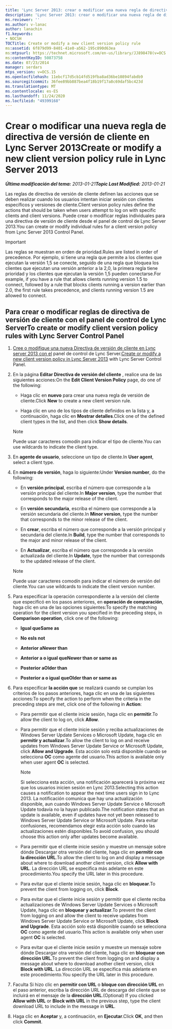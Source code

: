 ```yaml
---
title: 'Lync Server 2013: crear o modificar una nueva regla de directiva de versión de cliente'
description: 'Lync Server 2013: crear o modificar una nueva regla de directiva de versión de cliente.'
ms.reviewer: ''
ms.author: v-lanac
author: lanachin
f1.keywords:
- NOCSH
TOCTitle: Create or modify a new client version policy rule
ms:assetid: 6f879d99-8401-41e0-a562-195c890d63ea
ms:mtpsurl: https://technet.microsoft.com/en-us/library/JJ898478(v=OCS.15)
ms:contentKeyID: 50873758
ms.date: 07/23/2014
manager: serdars
mtps_version: v=OCS.15
ms.openlocfilehash: 11ebcf17d5cb14fd519fba8ad36be10894fabdb9
ms.sourcegitcommit: 36fee89bb887bea4f18b19f17a8c69daf5bc423d
ms.translationtype: MT
ms.contentlocale: es-ES
ms.lasthandoff: 11/24/2020
ms.locfileid: "49399168"
---
```

# <a name="create-or-modify-a-new-client-version-policy-rule-in-lync-server-2013"></a><span data-ttu-id="b7d0e-103">Crear o modificar una nueva regla de directiva de versión de cliente en Lync Server 2013</span><span class="sxs-lookup"><span data-stu-id="b7d0e-103">Create or modify a new client version policy rule in Lync Server 2013</span></span>

<div data-xmlns="http://www.w3.org/1999/xhtml">

<div class="topic" data-xmlns="http://www.w3.org/1999/xhtml" data-msxsl="urn:schemas-microsoft-com:xslt" data-cs="https://msdn.microsoft.com/">

<div data-asp="https://msdn2.microsoft.com/asp">



</div>

<div id="mainSection">

<div id="mainBody"><span data-ttu-id="b7d0e-104">

<span> </span></span><span class="sxs-lookup"><span data-stu-id="b7d0e-104">

<span> </span></span></span>

<span data-ttu-id="b7d0e-105">_**Última modificación del tema:** 2013-01-21_</span><span class="sxs-lookup"><span data-stu-id="b7d0e-105">_**Topic Last Modified:** 2013-01-21_</span></span>

<span data-ttu-id="b7d0e-106">Las reglas de directiva de versión de cliente definen las acciones que se deben realizar cuando los usuarios intentan iniciar sesión con clientes específicos y versiones de cliente.</span><span class="sxs-lookup"><span data-stu-id="b7d0e-106">Client version policy rules define the actions that should be taken when users attempt to log on with specific clients and client versions.</span></span> <span data-ttu-id="b7d0e-107">Puede crear o modificar reglas individuales para una directiva de versión de cliente desde el panel de control de Lync Server 2013.</span><span class="sxs-lookup"><span data-stu-id="b7d0e-107">You can create or modify individual rules for a client version policy from Lync Server 2013 Control Panel.</span></span>

<div>


> [!IMPORTANT]  
> <span data-ttu-id="b7d0e-108">Las reglas se muestran en orden de prioridad.</span><span class="sxs-lookup"><span data-stu-id="b7d0e-108">Rules are listed in order of precedence.</span></span> <span data-ttu-id="b7d0e-109">Por ejemplo, si tiene una regla que permite a los clientes que ejecutan la versión 1,5 se conecte, seguido de una regla que bloquea los clientes que ejecutan una versión anterior a la 2,0, la primera regla tiene prioridad y los clientes que ejecutan la versión 1,5 pueden conectarse.</span><span class="sxs-lookup"><span data-stu-id="b7d0e-109">For example, if you have a rule that allows clients running version 1.5 to connect, followed by a rule that blocks clients running a version earlier than 2.0, the first rule takes precedence, and clients running version 1.5 are allowed to connect.</span></span>



</div>

<div>

## <a name="to-create-or-modify-client-version-policy-rules-with-lync-server-control-panel"></a><span data-ttu-id="b7d0e-110">Para crear o modificar reglas de directiva de versión de cliente con el panel de control de Lync Server</span><span class="sxs-lookup"><span data-stu-id="b7d0e-110">To create or modify client version policy rules with Lync Server Control Panel</span></span>

1.  <span data-ttu-id="b7d0e-111">[Cree o modifique una nueva Directiva de versión de cliente en Lync server 2013 con el](lync-server-2013-create-or-modify-a-new-client-version-policy.md) panel de control de Lync Server.</span><span class="sxs-lookup"><span data-stu-id="b7d0e-111">[Create or modify a new client version policy in Lync Server 2013](lync-server-2013-create-or-modify-a-new-client-version-policy.md) with Lync Server Control Panel.</span></span>

2.  <span data-ttu-id="b7d0e-112">En la página **Editar Directiva de versión del cliente** , realice una de las siguientes acciones:</span><span class="sxs-lookup"><span data-stu-id="b7d0e-112">On the **Edit Client Version Policy** page, do one of the following:</span></span>
    
      - <span data-ttu-id="b7d0e-113">Haga clic en **nuevo** para crear una nueva regla de versión de cliente.</span><span class="sxs-lookup"><span data-stu-id="b7d0e-113">Click **New** to create a new client version rule.</span></span>
    
      - <span data-ttu-id="b7d0e-114">Haga clic en uno de los tipos de cliente definidos en la lista y, a continuación, haga clic en **Mostrar detalles**.</span><span class="sxs-lookup"><span data-stu-id="b7d0e-114">Click one of the defined client types in the list, and then click **Show details**.</span></span>
    
    <div>
    

    > [!NOTE]  
    > <span data-ttu-id="b7d0e-115">Puede usar caracteres comodín para indicar el tipo de cliente.</span><span class="sxs-lookup"><span data-stu-id="b7d0e-115">You can use wildcards to indicate the client type.</span></span>

    
    </div>

3.  <span data-ttu-id="b7d0e-116">En **agente de usuario**, seleccione un tipo de cliente.</span><span class="sxs-lookup"><span data-stu-id="b7d0e-116">In **User agent**, select a client type.</span></span>

4.  <span data-ttu-id="b7d0e-117">En **número de versión**, haga lo siguiente:</span><span class="sxs-lookup"><span data-stu-id="b7d0e-117">Under **Version number**, do the following:</span></span>
    
      - <span data-ttu-id="b7d0e-118">En **versión principal**, escriba el número que corresponde a la versión principal del cliente.</span><span class="sxs-lookup"><span data-stu-id="b7d0e-118">In **Major version**, type the number that corresponds to the major release of the client.</span></span>
    
      - <span data-ttu-id="b7d0e-119">En **versión secundaria**, escriba el número que corresponde a la versión secundaria del cliente.</span><span class="sxs-lookup"><span data-stu-id="b7d0e-119">In **Minor version**, type the number that corresponds to the minor release of the client.</span></span>
    
      - <span data-ttu-id="b7d0e-120">En **crear**, escriba el número que corresponde a la versión principal y secundaria del cliente.</span><span class="sxs-lookup"><span data-stu-id="b7d0e-120">In **Build**, type the number that corresponds to the major and minor release of the client.</span></span>
    
      - <span data-ttu-id="b7d0e-121">En **Actualizar**, escriba el número que corresponde a la versión actualizada del cliente.</span><span class="sxs-lookup"><span data-stu-id="b7d0e-121">In **Update**, type the number that corresponds to the updated release of the client.</span></span>
    
    <div>
    

    > [!NOTE]  
    > <span data-ttu-id="b7d0e-122">Puede usar caracteres comodín para indicar el número de versión del cliente.</span><span class="sxs-lookup"><span data-stu-id="b7d0e-122">You can use wildcards to indicate the client version number.</span></span>

    
    </div>

5.  <span data-ttu-id="b7d0e-123">Para especificar la operación correspondiente a la versión del cliente que especificó en los pasos anteriores, en **operación de comparación**, haga clic en una de las opciones siguientes:</span><span class="sxs-lookup"><span data-stu-id="b7d0e-123">To specify the matching operation for the client version you specified in the preceding steps, in **Comparison operation**, click one of the following:</span></span>
    
      - <span data-ttu-id="b7d0e-124">**Igual que**</span><span class="sxs-lookup"><span data-stu-id="b7d0e-124">**Same as**</span></span>
    
      - <span data-ttu-id="b7d0e-125">**No es**</span><span class="sxs-lookup"><span data-stu-id="b7d0e-125">**Is not**</span></span>
    
      - <span data-ttu-id="b7d0e-126">**Anterior a**</span><span class="sxs-lookup"><span data-stu-id="b7d0e-126">**Newer than**</span></span>
    
      - <span data-ttu-id="b7d0e-127">**Anterior a o igual que**</span><span class="sxs-lookup"><span data-stu-id="b7d0e-127">**Newer than or same as**</span></span>
    
      - <span data-ttu-id="b7d0e-128">**Posterior a**</span><span class="sxs-lookup"><span data-stu-id="b7d0e-128">**Older than**</span></span>
    
      - <span data-ttu-id="b7d0e-129">**Posterior a o igual que**</span><span class="sxs-lookup"><span data-stu-id="b7d0e-129">**Older than or same as**</span></span>

6.  <span data-ttu-id="b7d0e-130">Para especificar **la acción que** se realizará cuando se cumplan los criterios de los pasos anteriores, haga clic en una de las siguientes acciones:</span><span class="sxs-lookup"><span data-stu-id="b7d0e-130">To specify the action to perform when the criteria in the preceding steps are met, click one of the following in **Action**:</span></span>
    
      - <span data-ttu-id="b7d0e-131">Para permitir que el cliente inicie sesión, haga clic en **permitir**.</span><span class="sxs-lookup"><span data-stu-id="b7d0e-131">To allow the client to log on, click **Allow**.</span></span>
    
      - <span data-ttu-id="b7d0e-132">Para permitir que el cliente inicie sesión y reciba actualizaciones de Windows Server Update Services o Microsoft Update, haga clic en **permitir y actualizar**.</span><span class="sxs-lookup"><span data-stu-id="b7d0e-132">To allow the client to log on and receive updates from Windows Server Update Service or Microsoft Update, click **Allow and Upgrade**.</span></span> <span data-ttu-id="b7d0e-133">Esta acción solo está disponible cuando se selecciona **OC** como agente del usuario.</span><span class="sxs-lookup"><span data-stu-id="b7d0e-133">This action is available only when user agent **OC** is selected.</span></span>
        
        <div>
        

        > [!NOTE]  
        > <span data-ttu-id="b7d0e-134">Si selecciona esta acción, una notificación aparecerá la próxima vez que los usuarios inicien sesión en Lync 2013.</span><span class="sxs-lookup"><span data-stu-id="b7d0e-134">Selecting this action causes a notification to appear the next time users sign in to Lync 2013.</span></span> <span data-ttu-id="b7d0e-135">La notificación comunica que hay una actualización disponible, aun cuando Windows Server Update Service o Microsoft Update todavía no la hayan publicado.</span><span class="sxs-lookup"><span data-stu-id="b7d0e-135">The notification states that an update is available, even if updates have not yet been released to Windows Server Update Service or Microsoft Update.</span></span> <span data-ttu-id="b7d0e-136">Para evitar confusiones, recomendamos elegir esta acción solo cuando las actualizaciones estén disponibles.</span><span class="sxs-lookup"><span data-stu-id="b7d0e-136">To avoid confusion, you should choose this action only after updates become available.</span></span>

        
        </div>
    
      - <span data-ttu-id="b7d0e-137">Para permitir que el cliente inicie sesión y muestre un mensaje sobre dónde Descargar otra versión del cliente, haga clic en **permitir con la dirección URL**.</span><span class="sxs-lookup"><span data-stu-id="b7d0e-137">To allow the client to log on and display a message about where to download another client version, click **Allow with URL**.</span></span> <span data-ttu-id="b7d0e-138">La dirección URL se especifica más adelante en este procedimiento.</span><span class="sxs-lookup"><span data-stu-id="b7d0e-138">You specify the URL later in this procedure.</span></span>
    
      - <span data-ttu-id="b7d0e-139">Para evitar que el cliente inicie sesión, haga clic en **bloquear**.</span><span class="sxs-lookup"><span data-stu-id="b7d0e-139">To prevent the client from logging on, click **Block**.</span></span>
    
      - <span data-ttu-id="b7d0e-140">Para evitar que el cliente inicie sesión y permitir que el cliente reciba actualizaciones de Windows Server Update Services o Microsoft Update, haga clic en **bloquear y actualizar**.</span><span class="sxs-lookup"><span data-stu-id="b7d0e-140">To prevent the client from logging on and allow the client to receive updates from Windows Server Update Service or Microsoft Update, click **Block and Upgrade**.</span></span> <span data-ttu-id="b7d0e-141">Esta acción solo está disponible cuando se selecciona **OC** como agente del usuario.</span><span class="sxs-lookup"><span data-stu-id="b7d0e-141">This action is available only when user agent **OC** is selected.</span></span>
    
      - <span data-ttu-id="b7d0e-142">Para evitar que el cliente inicie sesión y muestre un mensaje sobre dónde Descargar otra versión del cliente, haga clic en **bloquear con dirección URL**.</span><span class="sxs-lookup"><span data-stu-id="b7d0e-142">To prevent the client from logging on and display a message about where to download another client version, click **Block with URL**.</span></span> <span data-ttu-id="b7d0e-143">La dirección URL se especifica más adelante en este procedimiento.</span><span class="sxs-lookup"><span data-stu-id="b7d0e-143">You specify the URL later in this procedure.</span></span>

7.  <span data-ttu-id="b7d0e-144">Faculta Si hizo clic en **permitir con URL** o **bloque con dirección URL** en el paso anterior, escriba la dirección URL de descarga del cliente que se incluirá en el mensaje de la **dirección URL**.</span><span class="sxs-lookup"><span data-stu-id="b7d0e-144">(Optional) If you clicked **Allow with URL** or **Block with URL** in the previous step, type the client download URL to include in the message in **URL**.</span></span>

8.  <span data-ttu-id="b7d0e-145">Haga clic en **Aceptar** y, a continuación, en **Ejecutar**.</span><span class="sxs-lookup"><span data-stu-id="b7d0e-145">Click **OK**, and then click **Commit**.</span></span>

<span data-ttu-id="b7d0e-146"></div>

</div>

<span> </span>

</div>

</div>

</span><span class="sxs-lookup"><span data-stu-id="b7d0e-146"></div>

</div>

<span> </span>

</div>

</div>

</span></span></div>


